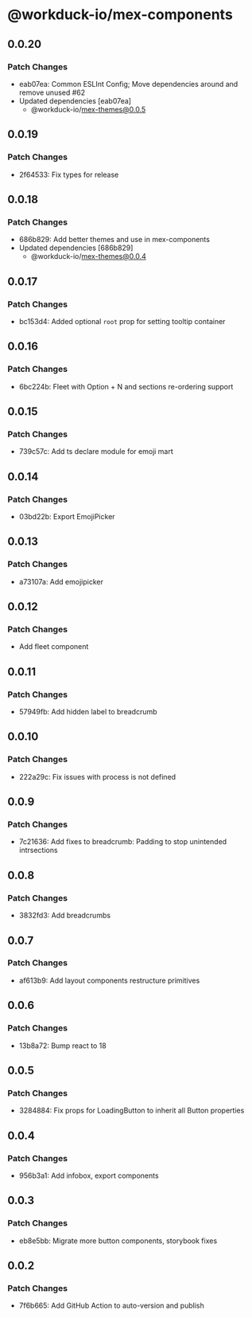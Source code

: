 # @workduck-io/mex-components

## 0.0.20

### Patch Changes

- eab07ea: Common ESLInt Config; Move dependencies around and remove unused #62
- Updated dependencies [eab07ea]
  - @workduck-io/mex-themes@0.0.5

## 0.0.19

### Patch Changes

- 2f64533: Fix types for release

## 0.0.18

### Patch Changes

- 686b829: Add better themes and use in mex-components
- Updated dependencies [686b829]
  - @workduck-io/mex-themes@0.0.4

## 0.0.17

### Patch Changes

- bc153d4: Added optional `root` prop for setting tooltip container

## 0.0.16

### Patch Changes

- 6bc224b: Fleet with Option + N and sections re-ordering support

## 0.0.15

### Patch Changes

- 739c57c: Add ts declare module for emoji mart

## 0.0.14

### Patch Changes

- 03bd22b: Export EmojiPicker

## 0.0.13

### Patch Changes

- a73107a: Add emojipicker

## 0.0.12

### Patch Changes

- Add fleet component

## 0.0.11

### Patch Changes

- 57949fb: Add hidden label to breadcrumb

## 0.0.10

### Patch Changes

- 222a29c: Fix issues with process is not defined

## 0.0.9

### Patch Changes

- 7c21636: Add fixes to breadcrumb: Padding to stop unintended intrsections

## 0.0.8

### Patch Changes

- 3832fd3: Add breadcrumbs

## 0.0.7

### Patch Changes

- af613b9: Add layout components restructure primitives

## 0.0.6

### Patch Changes

- 13b8a72: Bump react to 18

## 0.0.5

### Patch Changes

- 3284884: Fix props for LoadingButton to inherit all Button properties

## 0.0.4

### Patch Changes

- 956b3a1: Add infobox, export components

## 0.0.3

### Patch Changes

- eb8e5bb: Migrate more button components, storybook fixes

## 0.0.2

### Patch Changes

- 7f6b665: Add GitHub Action to auto-version and publish
